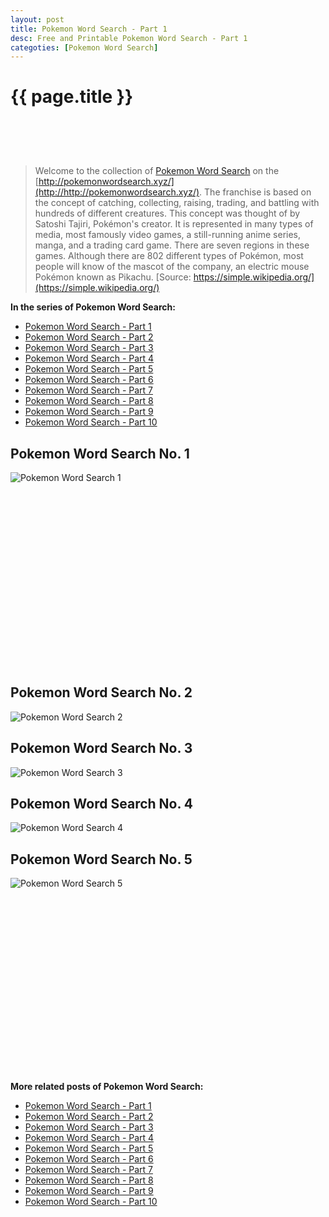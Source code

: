 ```yaml
---
layout: post
title: Pokemon Word Search - Part 1
desc: Free and Printable Pokemon Word Search - Part 1
categoties: [Pokemon Word Search]
---
```

{{ page.title }}
================
<script async src="//pagead2.googlesyndication.com/pagead/js/adsbygoogle.js"></script><!-- UnderTitleAds --> <ins class="adsbygoogle" style="display:inline-block;width:468px;height:60px" data-ad-client="ca-pub-6753140515841889" data-ad-slot="4010138290"></ins><script> (adsbygoogle = window.adsbygoogle || []).push({}); </script>

> Welcome to the collection of [Pokemon Word Search](http://http://pokemonwordsearch.xyz/) on the [http://pokemonwordsearch.xyz/](http://http://pokemonwordsearch.xyz/). The franchise is based on the concept of catching, collecting, raising, trading, and battling with hundreds of different creatures. This concept was thought of by Satoshi Tajiri, Pokémon's creator. It is represented in many types of media, most famously video games, a still-running anime series, manga, and a trading card game. There are seven regions in these games. Although there are 802 different types of Pokémon, most people will know of the mascot of the company, an electric mouse Pokémon known as Pikachu. [Source: https://simple.wikipedia.org/](https://simple.wikipedia.org/)

**In the series of Pokemon Word Search:**

* [Pokemon Word Search - Part 1](http://http://pokemonwordsearch.xyz/2018/04/26/Pokemon-Word-Search-part-1.html)
* [Pokemon Word Search - Part 2](http://http://pokemonwordsearch.xyz/2018/04/26/Pokemon-Word-Search-part-2.html)
* [Pokemon Word Search - Part 3](http://http://pokemonwordsearch.xyz/2018/04/26/Pokemon-Word-Search-part-3.html)
* [Pokemon Word Search - Part 4](http://http://pokemonwordsearch.xyz/2018/04/26/Pokemon-Word-Search-part-4.html)
* [Pokemon Word Search - Part 5](http://http://pokemonwordsearch.xyz/2018/04/26/Pokemon-Word-Search-part-5.html)
* [Pokemon Word Search - Part 6](http://http://pokemonwordsearch.xyz/2018/04/26/Pokemon-Word-Search-part-6.html)
* [Pokemon Word Search - Part 7](http://http://pokemonwordsearch.xyz/2018/04/26/Pokemon-Word-Search-part-7.html)
* [Pokemon Word Search - Part 8](http://http://pokemonwordsearch.xyz/2018/04/26/Pokemon-Word-Search-part-8.html)
* [Pokemon Word Search - Part 9](http://http://pokemonwordsearch.xyz/2018/04/26/Pokemon-Word-Search-part-9.html)
* [Pokemon Word Search - Part 10](http://http://pokemonwordsearch.xyz/2018/04/26/Pokemon-Word-Search-part-10.html)

## Pokemon Word Search No. 1
![Pokemon Word Search 1](http://http://pokemonwordsearch.xyz/images/Pokemon-Word-Search%20(1).jpg "Pokemon Word Search 1")

<script async src="//pagead2.googlesyndication.com/pagead/js/adsbygoogle.js"></script><!-- Texxtonly --><ins class="adsbygoogle" style="display:inline-block;width:336px;height:280px" data-ad-client="ca-pub-6753140515841889" data-ad-slot="3207852233"></ins><script>(adsbygoogle = window.adsbygoogle || []).push({}); </script>

## Pokemon Word Search No. 2
![Pokemon Word Search 2](http://http://pokemonwordsearch.xyz/images/Pokemon-Word-Search%20(2).jpg "Pokemon Word Search 2")

## Pokemon Word Search No. 3
![Pokemon Word Search 3](http://http://pokemonwordsearch.xyz/images/Pokemon-Word-Search%20(3).jpg "Pokemon Word Search 3")

## Pokemon Word Search No. 4
![Pokemon Word Search 4](http://http://pokemonwordsearch.xyz/images/Pokemon-Word-Search%20(4).jpg "Pokemon Word Search 4")

## Pokemon Word Search No. 5
![Pokemon Word Search 5](http://http://pokemonwordsearch.xyz/images/Pokemon-Word-Search%20(5).jpg "Pokemon Word Search 5")

<script async src="//pagead2.googlesyndication.com/pagead/js/adsbygoogle.js"></script><!-- Texxtonly --><ins class="adsbygoogle" style="display:inline-block;width:336px;height:280px" data-ad-client="ca-pub-6753140515841889" data-ad-slot="3207852233"></ins><script>(adsbygoogle = window.adsbygoogle || []).push({}); </script>

**More related posts of Pokemon Word Search:**

* [Pokemon Word Search - Part 1](http://http://pokemonwordsearch.xyz/2018/04/26/Pokemon-Word-Search-part-1.html)
* [Pokemon Word Search - Part 2](http://http://pokemonwordsearch.xyz/2018/04/26/Pokemon-Word-Search-part-2.html)
* [Pokemon Word Search - Part 3](http://http://pokemonwordsearch.xyz/2018/04/26/Pokemon-Word-Search-part-3.html)
* [Pokemon Word Search - Part 4](http://http://pokemonwordsearch.xyz/2018/04/26/Pokemon-Word-Search-part-4.html)
* [Pokemon Word Search - Part 5](http://http://pokemonwordsearch.xyz/2018/04/26/Pokemon-Word-Search-part-5.html)
* [Pokemon Word Search - Part 6](http://http://pokemonwordsearch.xyz/2018/04/26/Pokemon-Word-Search-part-6.html)
* [Pokemon Word Search - Part 7](http://http://pokemonwordsearch.xyz/2018/04/26/Pokemon-Word-Search-part-7.html)
* [Pokemon Word Search - Part 8](http://http://pokemonwordsearch.xyz/2018/04/26/Pokemon-Word-Search-part-8.html)
* [Pokemon Word Search - Part 9](http://http://pokemonwordsearch.xyz/2018/04/26/Pokemon-Word-Search-part-9.html)
* [Pokemon Word Search - Part 10](http://http://pokemonwordsearch.xyz/2018/04/26/Pokemon-Word-Search-part-10.html)

